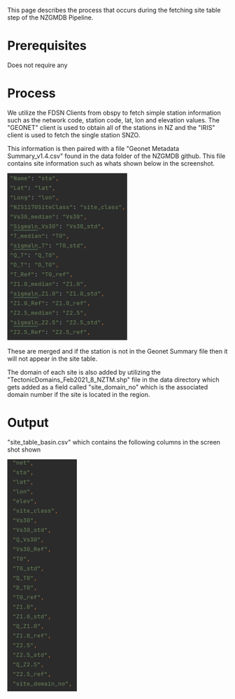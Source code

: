 This page describes the process that occurs during the fetching site table step of the NZGMDB Pipeline.

# Prerequisites
Does not require any

# Process
We utilize the FDSN Clients from obspy to fetch simple station information such as the network code, station code, lat, lon and elevation values. The "GEONET" client is used to obtain all of the stations in NZ and the "IRIS" client is used to fetch the single station SNZO.

This information is then paired with a file "Geonet  Metadata  Summary_v1.4.csv" found in the data folder of the NZGMDB github. This file contains site information such as whats shown below in the screenshot.

![](images/site_table_meta.png)

These are merged and if the station is not in the Geonet Summary file then it will not appear in the site table.

The domain of each site is also added by utilizing the "TectonicDomains_Feb2021_8_NZTM.shp" file in the data directory which gets added as a field called "site_domain_no" which is the associated domain number if the site is located in the region.

# Output
"site_table_basin.csv" which contains the following columns in the screen shot shown

![](images/site_table_output.png)
